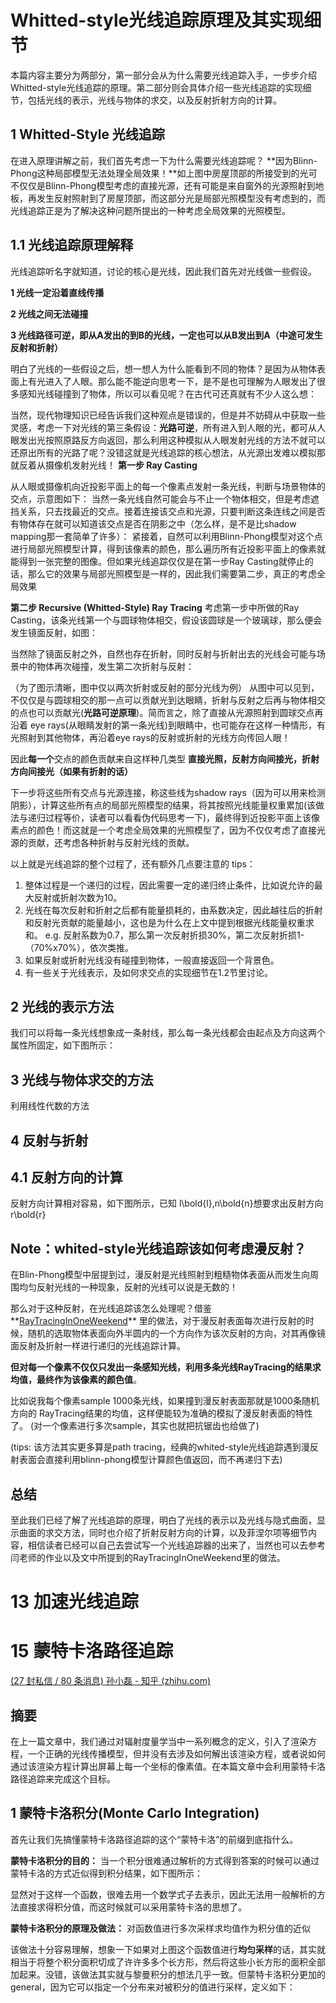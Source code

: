 # **Whitted-style光线追踪原理及其实现细节**
本篇内容主要分为两部分，第一部分会从为什么需要光线追踪入手，一步步介绍Whitted-style光线追踪的原理。第二部分则会具体介绍一些光线追踪的实现细节，包括光线的表示，光线与物体的求交，以及反射折射方向的计算。
## **1 Whitted-Style 光线追踪**

在进入原理讲解之前，我们首先考虑一下为什么需要光线追踪呢？ **因为Blinn-Phong这种局部模型无法处理全局效果！**如上图中房屋顶部的所接受到的光可不仅仅是Blinn-Phong模型考虑的直接光源，还有可能是来自窗外的光源照射到地板，再发生反射照射到了房屋顶部，而这部分光是局部光照模型没有考虑到的，而光线追踪正是为了解决这种问题所提出的一种考虑全局效果的光照模型。

## **1.1 光线追踪原理解释**

光线追踪听名字就知道，讨论的核心是光线，因此我们首先对光线做一些假设。

**1 光线一定沿着直线传播**

**2 光线之间无法碰撞**

**3 光线路径可逆，即从A发出的到B的光线，一定也可以从B发出到A（中途可发生反射和折射）**

明白了光线的一些假设之后，想一想人为什么能看到不同的物体？是因为从物体表面上有光进入了人眼。那么能不能逆向思考一下，是不是也可理解为人眼发出了很多感知光线碰撞到了物体，所以可以看见呢？在古代可还真就有不少人这么想：

当然，现代物理知识已经告诉我们这种观点是错误的，但是并不妨碍从中获取一些灵感，考虑一下对光线的第三条假设：**光路可逆**，所有进入到人眼的光，都可从人眼发出光按照原路反方向返回，那么利用这种模拟从人眼发射光线的方法不就可以还原出所有的光路了呢？没错这就是光线追踪的核心想法，从光源出发难以模拟那就反着从摄像机发射光线！
**第一步 Ray Casting**

从人眼或摄像机向近投影平面上的每一个像素点发射一条光线，判断与场景物体的交点，示意图如下：
当然一条光线自然可能会与不止一个物体相交，但是考虑遮挡关系，只去找最近的交点。接着连接该交点和光源，只要判断这条连线之间是否有物体存在就可以知道该交点是否在阴影之中（怎么样，是不是比shadow mapping那一套简单了许多）：
紧接着，自然可以利用Blinn-Phong模型对这个点进行局部光照模型计算，得到该像素的颜色，那么遍历所有近投影平面上的像素就能得到一张完整的图像。但如果光线追踪仅仅是在第一步Ray Casting就停止的话，那么它的效果与局部光照模型是一样的，因此我们需要第二步，真正的考虑全局效果

**第二步 Recursive (Whitted-Style) Ray Tracing** 考虑第一步中所做的Ray Casting，该条光线第一个与圆球物体相交，假设该圆球是一个玻璃球，那么便会发生镜面反射，如图：

当然除了镜面反射之外，自然也存在折射，同时反射与折射出去的光线会可能与场景中的物体再次碰撞，发生第二次折射与反射：

（为了图示清晰，图中仅以两次折射或反射的部分光线为例） 从图中可以见到，不仅仅是与圆球相交的那一点可以贡献光到达眼睛，折射与反射之后再与物体相交的点也可以贡献光(**光路可逆原理**)。简而言之，除了直接从光源照射到圆球交点再沿着 eye rays(从眼睛发射的第一条光线)到眼睛中，也可能存在这样一种情形，有光照射到其他物体，再沿着eye rays的反射或折射的光线方向传回人眼！

因此**每一个**交点的颜色贡献来自这样种几类型 **直接光照，反射方向间接光，折射方向间接光（如果有折射的话）**

下一步将这些所有交点与光源连接，称这些线为shadow rays（因为可以用来检测阴影），计算这些所有点的局部光照模型的结果，将其按照光线能量权重累加(该做法与递归过程等价，读者可以看看伪代码思考一下)，最终得到近投影平面上该像素点的颜色！而这就是一个考虑全局效果的光照模型了，因为不仅仅考虑了直接光源的贡献，还考虑各种折射与反射光线的贡献。

以上就是光线追踪的整个过程了，还有额外几点要注意的 tips：

1. 整体过程是一个递归的过程，因此需要一定的递归终止条件，比如说允许的最大反射或折射次数为10。
2. 光线在每次反射和折射之后都有能量损耗的，由系数决定，因此越往后的折射和反射光贡献的能量越小，这也是为什么在上文中提到根据光线能量权重求和。 e.g. 反射系数为0.7，那么第一次反射折损30%，第二次反射折损1-（70%x70%），依次类推。
3. 如果反射或折射光线没有碰撞到物体，一般直接返回一个背景色。
4. 有一些关于光线表示，及如何求交点的实现细节在1.2节里讨论。

## **2 光线的表示方法**

我们可以将每一条光线想象成一条射线，那么每一条光线都会由起点及方向这两个属性所固定，如下图所示：

## **3 光线与物体求交的方法**

利用线性代数的方法



## **4 反射与折射**

## **4.1 反射方向的计算**

反射方向计算相对容易，如下图所示，已知 l\bold{l},n\bold{n}想要求出反射方向r\bold{r}

  ## **Note：whited-style光线追踪该如何考虑漫反射？**

在Blin-Phong模型中层提到过，漫反射是光线照射到粗糙物体表面从而发生向周围均匀反射光线的一种现象，反射的光线可以说是无数的！

那么对于这种反射，在光线追踪该怎么处理呢？借鉴**[RayTracingInOneWeekend](https://link.zhihu.com/?target=https%3A//raytracing.github.io/books/RayTracingInOneWeekend.html)** 里的做法，对于漫反射表面每次进行反射的时候，随机的选取物体表面向外半圆内的一个方向作为该次反射的方向，对其再像镜面反射及折射一样进行递归的光线追踪计算。

**但对每一个像素不仅仅只发出一条感知光线，利用多条光线RayTracing的结果求均值，最终作为该像素的颜色值**。

比如说我每个像素sample 1000条光线，如果撞到漫反射表面那就是1000条随机方向的 RayTracing结果的均值，这样便能较为准确的模拟了漫反射表面的特性了。 (对一个像素进行多次sample，其实也就把抗锯齿也给做了)

(tips: 该方法其实更多算是path tracing，经典的whited-style光线追踪遇到漫反射表面会直接利用blinn-phong模型计算颜色值返回，而不再递归下去)

## **总结**

至此我们已经了解了光线追踪的原理，明白了光线的表示以及光线与隐式曲面，显示曲面的求交方法，同时也介绍了折射反射方向的计算，以及菲涅尔项等细节内容，相信读者已经可以自己去尝试写一个光线追踪器的出来了，当然也可以去参考闫老师的作业以及文中所提到的RayTracingInOneWeekend里的做法。


# 13 **加速光线追踪**



# 15 **蒙特卡洛路径追踪**
[(27 封私信 / 80 条消息) 孙小磊 - 知乎 (zhihu.com)](https://www.zhihu.com/people/sun-lei-22-19/posts?page=1)


## **摘要**

在上一篇文章中，我们通过对辐射度量学当中一系列概念的定义，引入了渲染方程，一个正确的光线传播模型，但并没有去涉及如何解出该渲染方程，或者说如何通过该渲染方程计算出屏幕上每一个坐标的像素值。在本篇文章中会利用蒙特卡洛路径追踪来完成这个目标。
## **1 蒙特卡洛积分(Monte Carlo Integration)**

首先让我们先搞懂蒙特卡洛路径追踪的这个“蒙特卡洛”的前缀到底指什么。

**蒙特卡洛积分的目的：** 当一个积分很难通过解析的方式得到答案的时候可以通过蒙特卡洛的方式近似得到积分结果，如下图所示：

显然对于这样一个函数，很难去用一个数学式子去表示，因此无法用一般解析的方法直接求得积分值，而这时候就可以采用蒙特卡洛的思想了。

**蒙特卡洛积分的原理及做法：** 对函数值进行多次采样求均值作为积分值的近似

该做法十分容易理解，想象一下如果对上图这个函数值进行**均匀采样**的话，其实就相当于将整个积分面积切成了许许多多个长方形，然后将这些小长方形的面积全部加起来。没错，该做法其实就与黎曼积分的想法几乎一致。但蒙特卡洛积分更加的general，因为它可以指定一个分布来对被积分的值进行采样，定义如下：


